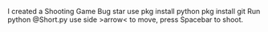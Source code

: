 I created a Shooting Game Bug star
use 
pkg install python
pkg install git
Run
python @Short.py
use side >arrow< to move, press Spacebar to shoot.

